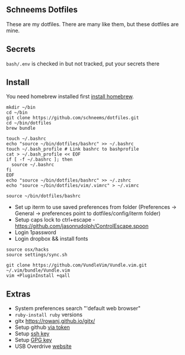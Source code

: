 ## Schneems Dotfiles

These are my dotfiles. There are many like them, but these dotfiles are mine.

## Secrets

`bash/.env` is checked in but not tracked, put your secrets there

## Install

You need homebrew installed first [install homebrew](https://brew.sh/).

```
mkdir ~/bin
cd ~/bin
git clone https://github.com/schneems/dotfiles.git
cd ~/bin/dotfiles
brew bundle
```

```
touch ~/.bashrc
echo "source ~/bin/dotfiles/bashrc" >> ~/.bashrc
touch ~/.bash_profile # Link bashrc to bashprofile
cat > ~/.bash_profile << EOF
if [ -f ~/.bashrc ]; then
  source ~/.bashrc
fi
EOF
echo "source ~/bin/dotfiles/bashrc" >> ~/.zshrc
echo "source ~/bin/dotfiles/vim/.vimrc" > ~/.vimrc

source ~/bin/dotfiles/bashrc
```

- Set up iterm to use saved preferences from folder (Preferences -> General -> preferences point to dotfiles/config/iterm folder)
- Setup caps lock to ctrl+escape - https://github.com/jasonrudolph/ControlEscape.spoon
- Login 1password
- Login dropbox && install fonts

```
source osx/hacks
source settings/sync.sh
```

```
git clone https://github.com/VundleVim/Vundle.vim.git ~/.vim/bundle/Vundle.vim
vim +PluginInstall +qall
```

## Extras

- System preferences search "'default web browser"
- `ruby-install ruby` versions
- gitx https://rowanj.github.io/gitx/
- Setup github [via token](https://docs.github.com/en/get-started/getting-started-with-git/caching-your-github-credentials-in-git)
- Setup [ssh key](https://docs.github.com/en/github/authenticating-to-github/connecting-to-github-with-ssh/generating-a-new-ssh-key-and-adding-it-to-the-ssh-agent)
- Setup [GPG key](https://docs.github.com/en/github/authenticating-to-github/managing-commit-signature-verification/generating-a-new-gpg-key)
- USB Overdrive [website](https://www.usboverdrive.com/)


